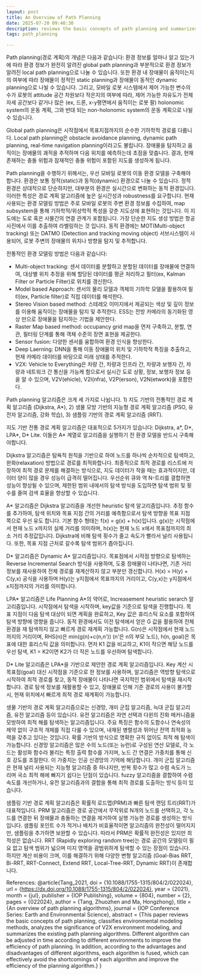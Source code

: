 ```yaml
---
layout: post
title: An Overview of Path Planning
date: 2025-07-20 09:40:30
description: reviews the basic concepts of path planning and summarizes the existing path planning algorithms
tags: path_planning

---
```


Path planning(경로 계획)의 개념은 다음과 같습니다: 환경 정보를 얼마나 알고 있는가에 따라 환경 정보가 완전히 알려진 global path planning과 부분적으로 환경 정보가 알려진 local path planning으로 나눌 수 있습니다. 또한 환경 내 장애물이 움직이는지의 여부에 따라 장애물이 정적인 static planning과 장애물이 동적인 dynamic planning으로 나뉠 수 있습니다. 그리고, 모바일 로봇 시스템에서 제어 가능한 변수의 수가 로봇의 attitude 공간 차원보다 작은지의 여부에 따라, 제어 가능한 자유도가 전체 자세 공간보다 같거나 많은 (ex, 드론, x-y평면에서 움직이는 로봇 팔) holonomic system의 운동 계획, 그와 반대 되는 non-holonomic system의 운동 계획으로 나뉠 수 있습니다.

Global path planning은 시작점에서 목표지점까지의 순수한 기하학적 경로를 다룹니다. Local path planning은 obstacle avoidance planning, dynamic path planning, real-time navigation planning이라고도 불립니다. 장애물을 탐지하고 움직이는 장애물의 괘적을 추적하며 다음 위치를 예측하는데 초점을 맞춥니다. 결과, 현재 존재하는 충돌 위험과 잠재적인 충돌 위험이 포함된 지도를 생성하게 됩니다. 


Path planning을 수행하기 위해서는, 우선 모바일 로봇의 이동 환경 모델을 구축해야 합니다. 환경은 보통 정적(static)과 동적(dynamic) 환경으로 나눌 수 있습니다. 정적 환경은 상대적으로 단순하지만, 대부분의 환경은 실시간으로 변화하는 동적 환경입니다. 이러한 특성은 경로 계획 알고리즘에 높은 실시간성과 robustness를 요구합니다. 현재 사용되는 환경 모델링 방법은 주로 모바일 로봇의 주변 환경 정보를 수집하여, map subsystem을 통해 기하학적/위상학적 특성을 갖춘 지도상에 표현하는 것입니다. 이 지도에는 도로 혹은 사물간의 연결 관계가 포함됩니다. 가장 단순한 지도 생성 방법은 항공 사진에서 이를 추출하여 라벨링하는 것 입니다. 동적 환경에는 MOT(Multi-object tracking) 또는 DATMO (Detection and tracking moving object) 서브시스템이 사용되어, 로봇 주변의 장애물의 위치나 방향을 탐지 및 추적합니다.

전통적인 환경 모델링 방법은 다음과 같습니다:
- Multi-object tracking: 센서 데이터를 분할하고 분할된 데이터를 장애물에 연결하여, 대상별 위치 추정을 위해 할당된 데이터를 평균 처리하고 필터(ex, Kalman Filter or Particle Filter)로 위치를 갱신한다.
- Model based Approach: 센서의 물리 모델과 객체의 기하학 모델을 활용하여 필터(ex, Particle filter)로 직접 데이터를 해석한다.
- Stereo Vision based method: 스테레오 이미지에서 제공되는 색상 및 깊이 정보를 이용해 움직이는 장애물을 탐지 및 추적한다. ESS는 전방 카메라의 동기화된 영상 만으로 장애물을 탐지하는 기법을 제안한다.
- Raster Map based method: occupancy grid map을 먼저 구축하고, 분할, 연관, 필터링 단계를 통해 객체 수준의 장면 표현을 제공한다. 
- Sensor fusion: 다양한 센서를 융합하여 환경 인식을 향상한다.
- Deep Laerning: DNN을 통해 이동 장애물의 위치 및 기하학적  특징을 추출하고, 현재 카메라 데이터를 바탕으로 미래 상태를 추적한다.
- V2X: Vehicle to Everything은  차량 간, 차량과 인프라 간, 차량과 보행자 간, 차량과 네트워크 간 통신을 가능케 함으로서 실시간 도로 상황, 정보, 보행자 정보 등을 알 수 있으며, V2V(ehicle), V2I(nfra), V2P(erson), V2N(etwork)을 포함한다.


Path planning 알고리즘은 크게 세 가지로 나뉩니다. 1) 지도 기반의 전통적인 경로 계획 알고리즘 (Dijkstra, A*), 2) 생물 모방 기반의 지능형 경로 계획 알고리즘 (PSO, 유전자 알고리즘, 강화 학습), 3) 샘플링 기반의 경로 계획 알고리즘 (RRT).

지도 기반 전통 경로 계획 알고리즘은 대표적으로 5가지가 있습니다: Dijkstra, a*, D*, LPA*, D* Lite. 이들은 A* 계열로 알고리즘을 실행하기 전 환경 모델을 반드시 구축해야합니다. 

Dijkstra 알고리즘은 탐욕적 원칙을 기반으로 하여 노드를 하나씩 순차적으로 탐색하고, 완화(relaxation) 방법으로 경로를 최적화합니다. 최종적으로 최적 경로를 리스트에 저장하여 최적 경로 문제를 해결하는 방식으로, 지도 데이터가 작을 때는 효과적이지만, 데이터 양이 많을 경우 성능이 급격히 떨어집니다. 우선순위 큐와 역 N-트리를 결합하면 성능이 향상될 수 있으며, 제한된 범위 내에서의 탐색 방식을 도입하면 탐색 범위 및 횟수를 줄여 검색 효율을 향상할 수 있습니다.

A* 알고리즘은 Dijkstra 알고리즘을 개선한 heuristic 탐색 알고리즘입니다. 추정 함수를 추가하여, 탐색 위치와 목표 지점 간의 거리를 예측함으로서 탐색 방향을 목표 지점 쪽으로 우선 유도 합니다. 기본 함수 형태는 f(x) = g(x) + h(x)입니다. g(x)는 시작점에서 현재 노드 x까지의 실제 거리를 의미하며, h(x)는 현재 노드 x에서 목표점까지의 최소 거리 추정값입니다. Dijkstra에 비해 탐색 횟수가 줄고 속도가 빨라서 널리 사용됩니다. 또한, 목표 지점 근처로 갈수록 탐색 범위가 좁아집니다.

D* 알고리즘은 Dynamic A* 알고리즘입니다. 목표점에서 시작점 방향으로 탐색하는 Reverse Incremental Search 방식을 사용하며, 도중 장애물이 나타나면, 기존 거리 정보를 재사용하여 전체 경로를 재계산하지 않고 부분만 갱신합니다. H(x) = H(y) + C(y,x) 공식을 사용하며 H(y)는 y지점에서 목표까지의 거리이고, C(y,x)는 y지점에서 x지점까지의 거리를 의미합니다.

LPA* 알고리즘은 Life Planning A*의 약어로, Increasement heuristic serarch 알고리즘입니다. 시작점에서 탐색을 시작하며, key값을 기준으로 탐색을 진행합니다. 목표 지점이 다음 탐색 대상이 되면 계획을 완료하고, Key 값은 휴리스틱 요소를 포함하여 탐색 방향에 영향을 줍니다. 동적 환경에서도 이전 탐색에서 얻은 G 값을 활용하여 전체 환경을 재 탐색하지 않고 빠르게 경로 재계획 가능합니다. G(n)은 시작점에서 현재 노드까지의 거리이며, RHS(n)은 min(g(n)+c(n,n')) (n'은 n의 부모 노드), h(n, goal)은 목표에 대한 휴리스틱 값을 의미합니다. 먼저 K1 값을 비교하고, K1이 작으면 해당 노드를 우선 탐색, K1 = K2이면 K2가 더 작은 노드를 우선하며 탐색합니다.

D* Lite 알고리즘은 LPA*을 기반으로 제안한 경로 계획 알고리즘입니다. Key 계산 시 목표점(goal) 대신 시작점을 기준으로 한 정보를 사용하며, 알고리즘은 역방향 탐색으로 시작하여 최적 경로를 찾고, 동적 장애물이 나타나면 국지적인 범위에서 탐색을 재시작합니다. 경로 탐색 정보를 재활용할 수 있고, 장애물로 인해 기준 경로의 사용이 불가할 시, 현재 위치에서 빠르게 최적 경로 재계획이 가능합니다.


생물 기반의 경로 계획 알고리즘으로는 신경망, 개미 군집 알고리즘, 늑대 군집 알고리즘, 유전 알고리즘 등이 있습니다. 유전 알고리즘은 자연 선택과 다윈의 진화 메커니즘을 모방하여 최적 해를 탐색하는 알고리즘입니다. 주요 특징은 함수의 도함수나 연속성의 제약 없이 구조적 개체를 직접 다룰 수 있으며, 내재된 병렬성과 뛰어난 전역 최적화 능력을 갖추고 있다는 것입니다. 확률 기반의 방식으로 명확한 규칙 없이도 최적 해 탐색이 가능합니다. 신경망 알고리즘은 많은 수의 노드(또는 뉴런)로 구성된 연산 모델로, 각 노드는 활성화 함수라 불리는 특정 출력 함수를 가지며, 노드 간 연결은 가중치를 통해 신호 강도를 조절한다. 이 가중치는 인공 신경망의 기억에 해당합니다. 개미 군집 알고리즘은 현재 널리 사용되는 지능형 알고리즘 중 하나지만, 반복 횟수가 많고 수렴 속도가 느리며 국소 최적 해에 빠지기 쉽다는 단점이 있습니다. fuzzy 알고리즘을 결합하여 수렴 속도를 개선하거나, 유전 알고리즘과의 결합을 통해 최적 경로를 도출하는 방식 등이 있습니다.


샘플링 기반 경로 계획 알고리즘은 확률적 로드맵(PRM)과 빠른 탐색 랜덤 트리(RRT)가 대표적입니다. PRM 알고리즘은 경로 공간에서 무작위로 N개의 노드를 선택하고, 각 노드를 연결한 뒤 장애물과 충돌하는 연결을 제거하여 실행 가능한 경로를 생성하는 방식입니다. 샘플링 포인트 수가 적거나 배치가 비효율적이면 알고리즘의 완전성이 떨어지지만, 샘플링을 추가하면 보완할 수 있습니다. 따라서 PRM은 확률적 완전성은 있지만 최적성은 없습니다. RRT (Rapidly exploring random tree)는 경로 공간의 모델링이 필요 없고 탐색 범위가 넓으며 미지 영역을 광범위하게 탐색할 수 있는 장점이 있습니다. 하지만 계산 비용이 크며, 이를 해결하기 위해 다양한 변형 알고리즘 (Goal-Bias RRT, Bi-RRT, RRT-Connect, Extend RRT, Local-Tree-RRT, Dynamic RRT)이 존재합니다.


References: 
@article{Tang_2021,
doi = {10.1088/1755-1315/804/2/022024},
url = {https://dx.doi.org/10.1088/1755-1315/804/2/022024},
year = {2021},
month = {jul},
publisher = {IOP Publishing},
volume = {804},
number = {2},
pages = {022024},
author = {Tang, Zhuozhen and Ma, Hongzhong},
title = {An overview of path planning algorithms},
journal = {IOP Conference Series: Earth and Environmental Science},
abstract = {This paper reviews the basic concepts of path planning, classifies environmental modeling methods, analyzes the significance of V2X environment modeling, and summarizes the existing path planning algorithms. Different algorithm can be adjusted in time according to different environments to improve the efficiency of path planning. In addition, according to the advantages and disadvantages of different algorithms, each algorithm is fused, which can effectively avoid the shortcomings of each algorithm and improve the efficiency of the planning algorithm.}
}